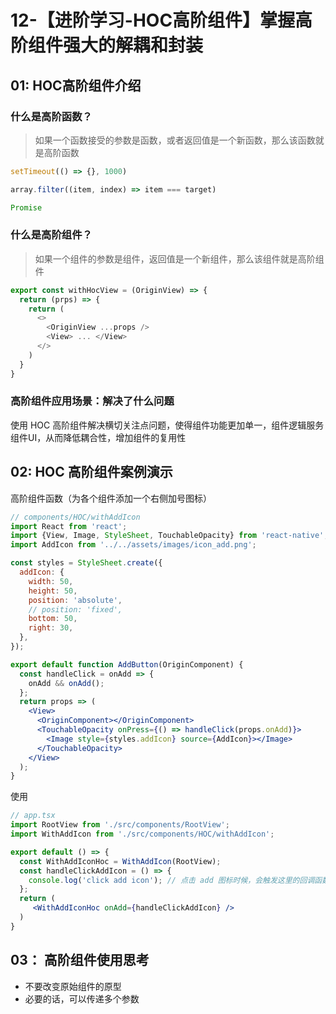 # 12-【进阶学习-HOC高阶组件】掌握高阶组件强大的解耦和封装

## 01: HOC高阶组件介绍

### 什么是高阶函数？

> 如果一个函数接受的参数是函数，或者返回值是一个新函数，那么该函数就是高阶函数

```javascript
setTimeout(() => {}, 1000)

array.filter((item, index) => item === target)

Promise
```

### 什么是高阶组件？

> 如果一个组件的参数是组件，返回值是一个新组件，那么该组件就是高阶组件

```js
export const withHocView = (OriginView) => {
  return (prps) => {
    return (
      <>
      	<OriginView ...props />
      	<View> ... </View>
      </>
    )
  }
}
```

### 高阶组件应用场景：解决了什么问题

使用 HOC 高阶组件解决横切关注点问题，使得组件功能更加单一，组件逻辑服务组件UI，从而降低耦合性，增加组件的复用性

## 02: HOC 高阶组件案例演示

高阶组件函数（为各个组件添加一个右侧加号图标）

```jsx
// components/HOC/withAddIcon
import React from 'react';
import {View, Image, StyleSheet, TouchableOpacity} from 'react-native';
import AddIcon from '../../assets/images/icon_add.png';

const styles = StyleSheet.create({
  addIcon: {
    width: 50,
    height: 50,
    position: 'absolute',
    // position: 'fixed',
    bottom: 50,
    right: 30,
  },
});

export default function AddButton(OriginComponent) {
  const handleClick = onAdd => {
    onAdd && onAdd();
  };
  return props => (
    <View>
      <OriginComponent></OriginComponent>
      <TouchableOpacity onPress={() => handleClick(props.onAdd)}>
        <Image style={styles.addIcon} source={AddIcon}></Image>
      </TouchableOpacity>
    </View>
  );
}
```

使用

```jsx
// app.tsx
import RootView from './src/components/RootView';
import WithAddIcon from './src/components/HOC/withAddIcon';

export default () => {
  const WithAddIconHoc = WithAddIcon(RootView);
  const handleClickAddIcon = () => {
    console.log('click add icon'); // 点击 add 图标时候，会触发这里的回调函数
  };
  return (
     <WithAddIconHoc onAdd={handleClickAddIcon} />
  )
}
```

## 03： 高阶组件使用思考

* 不要改变原始组件的原型
* 必要的话，可以传递多个参数

